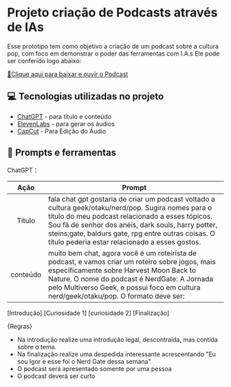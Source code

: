 # Projeto criação de Podcasts através de IAs

Esse prototipo tem como objetivo a criação de um podcast sobre a cultura pop, com foco em demonstrar o poder das ferramentas com I.A.s
Ele pode ser conferido logo abaixo: 


<a href="https://github.com/Igor-Wolf/PodcastChatGPT/raw/main/output/editado/Narra%C3%A7%C3%A3o%20Callum.mp3" title="View PDF now"> 📕Clique aqui para baixar e ouvir o Podcast</a>


## 💻 Tecnologias utilizadas no projeto

- [ChatGPT](https://chat.openai.com/) - para título e conteúdo
- [ElevenLabs](https://elevenlabs.io/) - para gerar os áudios
- [CapCut](https://www.capcut.com/editor) - Para Edição do Áudio



## 📄 Prompts e ferramentas


ChatGPT：


|  Ação    | Prompt
|  :----:  | ------------------------------------------------------------------------------------------------------------
|  Título  | fala chat gpt gostaria de criar um podcast voltado a cultura geek/otaku/nerd/pop. Sugira nomes para o título do meu podcast relacionado a esses tópicos. Sou fã de senhor dos anéis, dark souls, harry potter, steins;gate, baldurs gate, rpg entre outras coisas. O título pederia estar relacionado a esses gostos.
| conteúdo | muito bem chat, agora você é um roteirista de podcast, e vamos criar um roteiro sobre jogos, mais especificamente sobre Harvest Moon Back to Nature. O nome do podcast é NerdGate: A Jornada pelo Multiverso Geek, e possui foco em cultura nerd/geek/otaku/pop. O formato deve ser:

[Introdução]
[Curiosidade 1]
[curiosidade 2]
[Finalização]

{Regras}

- Na introdução realize uma introdução legal, descontraída, mas contida sobre o tema.
- Na finalização realize uma despedida interessante acrescentando "Eu sou Igor e esse foi o Nerd Gate dessa semana"
- O podcast será apresentado somente por uma pessoa 
- O podcast deverá ser curto
